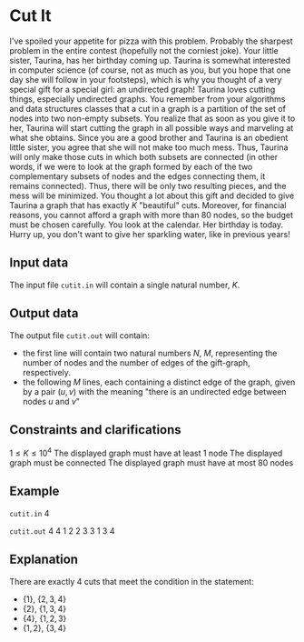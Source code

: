 # Cut It

I've spoiled your appetite for pizza with this problem. Probably the sharpest problem in the entire contest (hopefully not the corniest joke). Your little sister, Taurina, has her birthday coming up. Taurina is somewhat interested in computer science (of course, not as much as you, but you hope that one day she will follow in your footsteps), which is why you thought of a very special gift for a special girl: an undirected graph! Taurina loves cutting things, especially undirected graphs. You remember from your algorithms and data structures classes that a cut in a graph is a partition of the set of nodes into two non-empty subsets. You realize that as soon as you give it to her, Taurina will start cutting the graph in all possible ways and marveling at what she obtains. Since you are a good brother and Taurina is an obedient little sister, you agree that she will not make too much mess. Thus, Taurina will only make those cuts in which both subsets are connected (in other words, if we were to look at the graph formed by each of the two complementary subsets of nodes and the edges connecting them, it remains connected). Thus, there will be only two resulting pieces, and the mess will be minimized. You thought a lot about this gift and decided to give Taurina a graph that has exactly $K$ "beautiful" cuts. Moreover, for financial reasons, you cannot afford a graph with more than $80$ nodes, so the budget must be chosen carefully. You look at the calendar. Her birthday is today. Hurry up, you don't want to give her sparkling water, like in previous years!

## Input data

The input file `cutit.in` will contain a single natural number, $K$.

## Output data

The output file `cutit.out` will contain:
- the first line will contain two natural numbers $N$, $M$, representing the number of nodes and the number of edges of the gift-graph, respectively.
- the following $M$ lines, each containing a distinct edge of the graph, given by a pair $(u, v)$ with the meaning "there is an undirected edge between nodes $u$ and $v$"

## Constraints and clarifications

$1 \leq K \leq 10^4$
The displayed graph must have at least 1 node
The displayed graph must be connected
The displayed graph must have at most 80 nodes

## Example

`cutit.in`
$4$

`cutit.out`
$4$ $4$
$1$ $2$
$2$ $3$
$3$ $1$
$3$ $4$

## Explanation

There are exactly $4$ cuts that meet the condition in the statement:
- $\{ 1 \}$, $\{ 2, 3, 4 \}$
- $\{ 2 \}$, $\{ 1, 3, 4 \}$
- $\{ 4 \}$, $\{ 1, 2, 3 \}$
- $\{ 1, 2 \}$, $\{ 3, 4 \}$